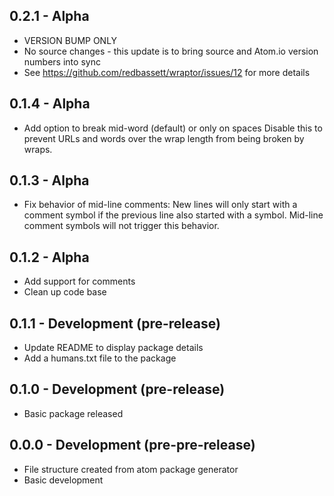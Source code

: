 ## 0.2.1 - Alpha
- VERSION BUMP ONLY
- No source changes - this update is to bring source and Atom.io version numbers into sync
- See https://github.com/redbassett/wraptor/issues/12 for more details

## 0.1.4 - Alpha
- Add option to break mid-word (default) or only on spaces
    Disable this to prevent URLs and words over the wrap length from being broken by wraps.

## 0.1.3 - Alpha
- Fix behavior of mid-line comments:
    New lines will only start with a comment symbol if the previous line also started with a symbol. Mid-line comment symbols will not trigger this behavior.

## 0.1.2 - Alpha
- Add support for comments
- Clean up code base

## 0.1.1 - Development (pre-release)
- Update README to display package details
- Add a humans.txt file to the package

## 0.1.0 - Development (pre-release)
- Basic package released

## 0.0.0 - Development (pre-pre-release)
- File structure created from atom package generator
- Basic development
